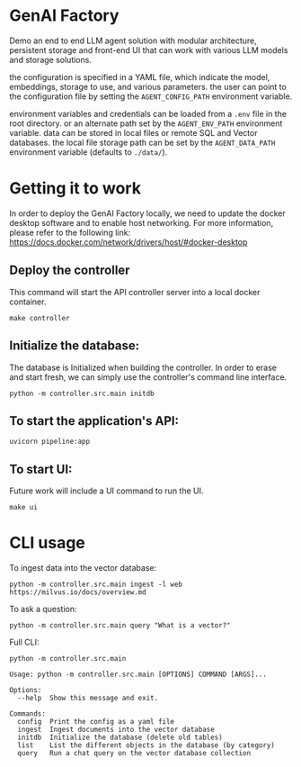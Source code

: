 # GenAI Factory

Demo an end to end LLM agent solution with modular architecture, persistent storage and front-end UI that can work with various LLM models and storage solutions.

the configuration is specified in a YAML file, which indicate the model, embeddings, storage to use, and various parameters. 
the user can point to the configuration file by setting the `AGENT_CONFIG_PATH` environment variable.

environment variables and credentials can be loaded from a `.env` file in the root directory. or an alternate path set by the `AGENT_ENV_PATH` environment variable.
data can be stored in local files or remote SQL and Vector databases. the local file storage path can be set by the `AGENT_DATA_PATH` environment variable (defaults to `./data/`).

# Getting it to work
In order to deploy the GenAI Factory locally, we need to update the docker desktop software and to enable host networking.
For more information, please refer to the following link:
https://docs.docker.com/network/drivers/host/#docker-desktop

## Deploy the controller
This command will start the API controller server into a local docker container.
```shell
make controller
```

## Initialize the database:
The database is Initialized when building the controller.
In order to erase and start fresh, we can simply use the controller's command line interface.

```shell
python -m controller.src.main initdb
```

## To start the application's API:

```shell
uvicorn pipeline:app
```

## To start UI:
Future work will include a UI command to run the UI.
```shell
make ui
```

# CLI usage

To ingest data into the vector database:
```shell
python -m controller.src.main ingest -l web https://milvus.io/docs/overview.md
```

To ask a question:
```shell   
python -m controller.src.main query "What is a vector?" 
```


Full CLI:

```shell
python -m controller.src.main

Usage: python -m controller.src.main [OPTIONS] COMMAND [ARGS]...

Options:
  --help  Show this message and exit.

Commands:
  config  Print the config as a yaml file
  ingest  Ingest documents into the vector database
  initdb  Initialize the database (delete old tables)
  list    List the different objects in the database (by category)
  query   Run a chat query on the vector database collection
```
